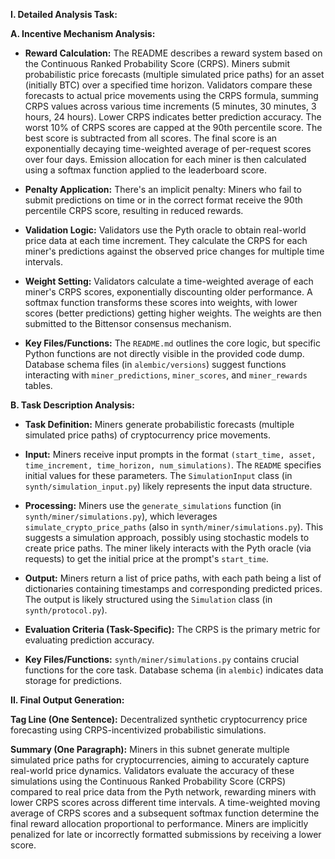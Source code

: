 **I. Detailed Analysis Task:**

**A. Incentive Mechanism Analysis:**

* **Reward Calculation:** The README describes a reward system based on the Continuous Ranked Probability Score (CRPS).  Miners submit probabilistic price forecasts (multiple simulated price paths) for an asset (initially BTC) over a specified time horizon. Validators compare these forecasts to actual price movements using the CRPS formula,  summing CRPS values across various time increments (5 minutes, 30 minutes, 3 hours, 24 hours). Lower CRPS indicates better prediction accuracy.  The worst 10% of CRPS scores are capped at the 90th percentile score. The best score is subtracted from all scores. The final score is an exponentially decaying time-weighted average of per-request scores over four days.  Emission allocation for each miner is then calculated using a softmax function applied to the leaderboard score.


* **Penalty Application:** There's an implicit penalty: Miners who fail to submit predictions on time or in the correct format receive the 90th percentile CRPS score, resulting in reduced rewards.


* **Validation Logic:** Validators use the Pyth oracle to obtain real-world price data at each time increment.  They calculate the CRPS for each miner's predictions against the observed price changes for multiple time intervals.


* **Weight Setting:** Validators calculate a time-weighted average of each miner's CRPS scores, exponentially discounting older performance. A softmax function transforms these scores into weights, with lower scores (better predictions) getting higher weights. The weights are then submitted to the Bittensor consensus mechanism.


* **Key Files/Functions:** The `README.md` outlines the core logic, but specific Python functions are not directly visible in the provided code dump.  Database schema files (in `alembic/versions`) suggest functions interacting with `miner_predictions`, `miner_scores`, and `miner_rewards` tables.



**B. Task Description Analysis:**

* **Task Definition:** Miners generate probabilistic forecasts (multiple simulated price paths) of cryptocurrency price movements.


* **Input:** Miners receive input prompts in the format  `(start_time, asset, time_increment, time_horizon, num_simulations)`.  The `README` specifies initial values for these parameters. The `SimulationInput` class (in `synth/simulation_input.py`) likely represents the input data structure.


* **Processing:** Miners use the `generate_simulations` function (in `synth/miner/simulations.py`), which leverages `simulate_crypto_price_paths` (also in `synth/miner/simulations.py`). This suggests a simulation approach, possibly using stochastic models to create price paths.  The miner likely interacts with the Pyth oracle (via requests) to get the initial price at the prompt's `start_time`.


* **Output:** Miners return a list of price paths, with each path being a list of dictionaries containing timestamps and corresponding predicted prices. The output is likely structured using the `Simulation` class (in `synth/protocol.py`).


* **Evaluation Criteria (Task-Specific):** The CRPS is the primary metric for evaluating prediction accuracy.


* **Key Files/Functions:** `synth/miner/simulations.py` contains crucial functions for the core task. Database schema (in `alembic`) indicates data storage for predictions.


**II. Final Output Generation:**

**Tag Line (One Sentence):** Decentralized synthetic cryptocurrency price forecasting using CRPS-incentivized probabilistic simulations.

**Summary (One Paragraph):**  Miners in this subnet generate multiple simulated price paths for cryptocurrencies, aiming to accurately capture real-world price dynamics. Validators evaluate the accuracy of these simulations using the Continuous Ranked Probability Score (CRPS) compared to real price data from the Pyth network, rewarding miners with lower CRPS scores across different time intervals.  A time-weighted moving average of CRPS scores and a subsequent softmax function determine the final reward allocation proportional to performance.  Miners are implicitly penalized for late or incorrectly formatted submissions by receiving a lower score.

